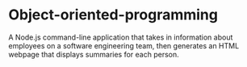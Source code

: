 # Object-oriented-programming
A Node.js command-line application that takes in information about employees on a software engineering team, then generates an HTML webpage that displays summaries for each person.
